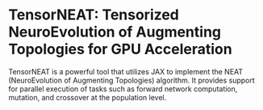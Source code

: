 # TensorNEAT: Tensorized NeuroEvolution of Augmenting Topologies for GPU Acceleration

TensorNEAT is a powerful tool that utilizes JAX to implement the NEAT (NeuroEvolution of Augmenting Topologies) algorithm. It provides support for parallel execution of tasks such as forward network computation, mutation, and crossover at the population level.
